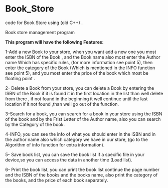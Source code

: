 # Book_Store
code for Book Store using (old C++) .

Book store management program 

**This program will have the following Features:**

1-Add a new Book to your store,
when you want add a new one you most enter the ISBN of the Book ,
and  the Book name also most enter the Author name  Which has specific rules, (for more information see point 5),
then enter the category of the Book (Which is mentioned in the INFO function see point 5),
and you most enter the price of the book which most be floating point .



2- Delete a Book from your store,
you can delete a Book by entering  the ISBN of the Book  if it is  found it in  the first location in the list than well delete from there ,
if not found in the beginning  it well continue until the last location if  it not found ,than well go out of the function.

3-Search for a book, 
you can search for a book in your store using the ISBN of the book and by the Frist Letter of the Author name,
also you can search by the Category of the book.

4-INFO, you can see the info of what you should enter in the ISBN and in the author name also which category we have in our store,
(go to the Algorithm of info function for extra information).

5- Save book list,
you can save the book list if a specific file in your device,so you can access the data in another time (Load list).

6- Print the book list, 
you can print the book list continue the page number and the ISBN of the books and the books name, 
also print the category of the books, and the price of each book separately.
